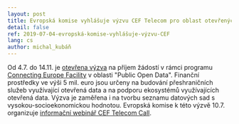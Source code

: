 ```yaml
---
layout: post
title: Evropská komise vyhlášuje výzvu CEF Telecom pro oblast otevřených dat 
detail: false
ref: 2019-07-04-evropská-komise-vyhlášuje-výzvu-CEF
lang: cs
author: michal_kubáň
---
```


Od 4.7. do 14.11. je [otevřena výzva](https://ec.europa.eu/inea/en/connecting-europe-facility/cef-telecom/apply-funding/2019-cef-telecom-calls-proposals ) na příjem žádostí v rámci programu [Connecting Europe Facility](https://www.mvcr.cz/clanek/programy-eu-cef-connecting-europe-facility.aspx?q=Y2hudW09NQ%3d%3d) v oblasti "Public Open Data". Finanční prostředky ve výši 5 mil. euro jsou určeny na budování přeshraničních služeb využívající otevřená data a na podporu ekosystémů využívajících otevřená data. Výzva je zaměřena i na tvorbu seznamu datových sad s vysokou-socioekonomickou hodnotou. Evropská komise k této výzvě 10.7. organizuje [informační webinář CEF Telecom Call](https://ec.europa.eu/inea/en/news-events/events/2019-2-cef-telecom-call-virtual-info-day).
